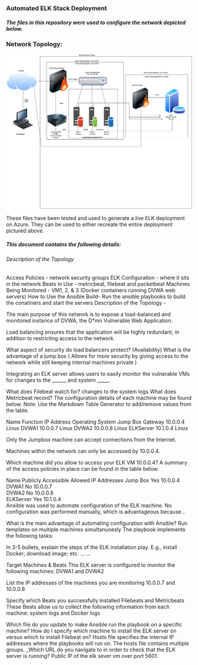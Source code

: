 ### Automated ELK Stack Deployment
##### The files in this repository were used to configure the network depicted below.

### Network Topology:
![alt text](elk-stack-diagram.png "elk-diagram")

These files have been tested and used to generate a live ELK deployment on Azure. They can be used to either recreate the entire deployment pictured above. 

##### This document contains the following details:

###### Description of the Topology
Access Policies - network security groups 
ELK Configuration - where it sits in the network 
Beats in Use - metricbeat, filebeat and packetbeat
Machines Being Monitored - VM1, 2, & 3 (Docker containers running DVWA web servers)
How to Use the Ansible Build- Run the ansible playbooks to build the conatiners and start the servers
Description of the Topology - 

The main purpose of this network is to expose a load-balanced and monitored instance of DVWA, the D*mn Vulnerable Web Application.

Load balancing ensures that the application will be highly redundant, in addition to restricting access to the network.

What aspect of security do load balancers protect? (Availability) What is the advantage of a jump box ( Allows for more security by giving access to the network while still keeping internal machines private )

Integrating an ELK server allows users to easily monitor the vulnerable VMs for changes to the ______ and system _____.

What does Filebeat watch for?  changes to the system logs
What does Metricbeat record?
The configuration details of each machine may be found below. Note: Use the Markdown Table Generator to add/remove values from the table.

Name	Function	IP Address	Operating System
Jump Box	Gateway	10.0.0.4	Linux
DVWA1			        10.0.0.7  Linux
DVWA2		          10.0.0.8  Linux
ELKServer         10.1.0.4  Linux


Only the Jumpbox machine can accept connections from the Internet. 


Machines within the network can only be accessed by 10.0.0.4.

Which machine did you allow to access your ELK VM 10.0.0.4?
A summary of the access policies in place can be found in the table below.

Name	Publicly Accessible	Allowed IP Addresses
Jump Box	Yes   	10.0.0.4	
DVWA1		  No      10.0.0.7  
DVWA2		  No      10.0.0.8  
ELKServer Yes     10.1.0.4  
Ansible was used to automate configuration of the ELK machine. No configuration was performed manually, which is advantageous because...

What is the main advantage of automating configuration with Ansible?
Run templates on multiple machines simultanuoesly
The playbook implements the following tasks:

In 3-5 bullets, explain the steps of the ELK installation play. E.g., install Docker; download image; etc.
...
...


Target Machines & Beats
This ELK server is configured to monitor the following machines:
DVWA1 and DVWA2

List the IP addresses of the machines you are monitoring
10.0.0.7 and 10.0.0.8

Specify which Beats you successfully installed
Filebeats and Metricbeats
These Beats allow us to collect the following information from each machine:
system logs and Docker logs

Which file do you update to make Ansible run the playbook on a specific machine? How do I specify which machine to install the ELK server on versus which to install Filebeat on? Hosts file specifies the internal IP addresses where the playbooks will run on. The hosts file contains multiple groups.
_Which URL do you navigate to in order to check that the ELK server is running? Public IP of the elk sever vm over port 5601.

